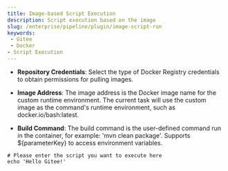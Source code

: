 ```yaml
---
title: Image-based Script Execution
description: Script execution based on the image
slug: /enterprise/pipeline/plugin/image-script-run
keywords:
 - Gitee
 - Docker
- Script Execution
---
```


- **Repository Credentials**: Select the type of Docker Registry credentials to obtain permissions for pulling images.

- **Image Address**: The image address is the Docker image name for the custom runtime environment. The current task will use the custom image as the command's runtime environment, such as docker.io/bash:latest.

- **Build Command**: The build command is the user-defined command run in the container, for example: 'mvn clean package'. Supports ${parameterKey} to access environment variables.

```shell
# Please enter the script you want to execute here
echo 'Hello Gitee!'
```